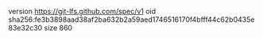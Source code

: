 version https://git-lfs.github.com/spec/v1
oid sha256:fe3b3898aad38af2ba632b2a59aed1746516170f4bfff44c62b0435e83e32c30
size 860
